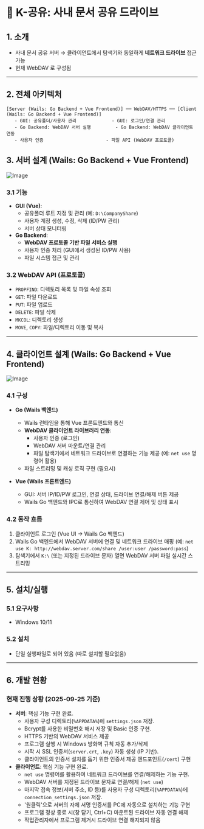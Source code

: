 # 📑 K-공유: 사내 문서 공유 드라이브

## 1. 소개
- 사내 문서 공유 서버 → 클라이언트에서 탐색기와 동일하게 **네트워크 드라이브** 접근 가능
- 현재 WebDAV 로 구성됨

---

## 2. 전체 아키텍처

```
[Server (Wails: Go Backend + Vue Frontend)] ── WebDAV/HTTPS ── [Client (Wails: Go Backend + Vue Frontend)]
   - GUI: 공유폴더/사용자 관리             - GUI: 로그인/연결 관리
   - Go Backend: WebDAV 서버 실행         - Go Backend: WebDAV 클라이언트 연동
   - 사용자 인증                       - 파일 API (WebDAV 프로토콜)
```

## 3. 서버 설계 (Wails: Go Backend + Vue Frontend)

![Image](https://github.com/user-attachments/assets/18687797-2fac-4282-9752-c4f57083987f)

### 3.1 기능
- **GUI (Vue)**:  
  - 공유폴더 루트 지정 및 관리 (예: `D:\CompanyShare`)
  - 사용자 계정 생성, 수정, 삭제 (ID/PW 관리)
  - 서버 상태 모니터링  
- **Go Backend**:  
  - **WebDAV 프로토콜 기반 파일 서비스 실행**  
  - 사용자 인증 처리 (GUI에서 생성된 ID/PW 사용)
  - 파일 시스템 접근 및 관리  

### 3.2 WebDAV API (프로토콜)
- `PROPFIND`: 디렉토리 목록 및 파일 속성 조회  
- `GET`: 파일 다운로드  
- `PUT`: 파일 업로드  
- `DELETE`: 파일 삭제  
- `MKCOL`: 디렉토리 생성  
- `MOVE`, `COPY`: 파일/디렉토리 이동 및 복사  

---

## 4. 클라이언트 설계 (Wails: Go Backend + Vue Frontend)

![Image](https://github.com/user-attachments/assets/6ca3d6a2-5d8c-4633-9443-4941a9acc2f7)

### 4.1 구성
- **Go (Wails 백엔드)**  
  - Wails 런타임을 통해 Vue 프론트엔드와 통신  
  - **WebDAV 클라이언트 라이브러리 연동**:  
    - 사용자 인증 (로그인)
    - WebDAV 서버 마운트/연결 관리  
    - 파일 탐색기에서 네트워크 드라이브로 연결하는 기능 제공 (예: `net use` 명령어 활용)  
  - 파일 스트리밍 및 캐싱 로직 구현 (필요시)  

- **Vue (Wails 프론트엔드)**  
  - GUI: 서버 IP/ID/PW 로그인, 연결 상태, 드라이브 연결/해제 버튼 제공  
  - Wails Go 백엔드와 IPC로 통신하여 WebDAV 연결 제어 및 상태 표시  

### 4.2 동작 흐름
1. 클라이언트 로그인 (Vue UI → Wails Go 백엔드)  
2. Wails Go 백엔드에서 WebDAV 서버에 연결 및 네트워크 드라이브 매핑 (예: `net use K: http://webdav.server.com/share /user:user /password:pass`)
3. 탐색기에서 `K:\` (또는 지정된 드라이브 문자) 열면 WebDAV 서버 파일 실시간 스트리밍  

---

## 5. 설치/실행

### 5.1 요구사항
- Windows 10/11  

### 5.2 설치
- 단일 실행파일로 되어 있음 (따로 설치할 필요없음)


---

## 6. 개발 현황

### 현재 진행 상황 (2025-09-25 기준)
- **서버**: 핵심 기능 구현 완료.
  - 사용자 구성 디렉토리(`%APPDATA%`)에 `settings.json` 저장.
  - Bcrypt를 사용한 비밀번호 해시 저장 및 Basic 인증 구현.
  - HTTPS 기반의 WebDAV 서비스 제공
  - 프로그램 실행 시 Windows 방화벽 규칙 자동 추가/삭제
  - 시작 시 SSL 인증서(`server.crt`, `.key`) 자동 생성 (IP 기반).
  - 클라이언트의 인증서 설치를 돕기 위한 인증서 제공 엔드포인트(`/cert`) 구현
- **클라이언트**: 핵심 기능 구현 완료.
  - `net use` 명령어를 활용하여 네트워크 드라이브를 연결/해제하는 기능 구현.
  - WebDAV 서버를 지정된 드라이브 문자로 연결/해제 (`net use`)
  - 마지막 접속 정보(서버 주소, ID 등)를 사용자 구성 디렉토리(`%APPDATA%`)에 `connection_settings.json` 저장.
  - '원클릭'으로 서버의 자체 서명 인증서를 PC에 자동으로 설치하는 기능 구현
  - 프로그램 정상 종료 시(창 닫기, Ctrl+C) 마운트된 드라이브 자동 연결 해제
  - 작업관리자에서 프로그램 제거시 드라이브 연결 해지되지 않음

